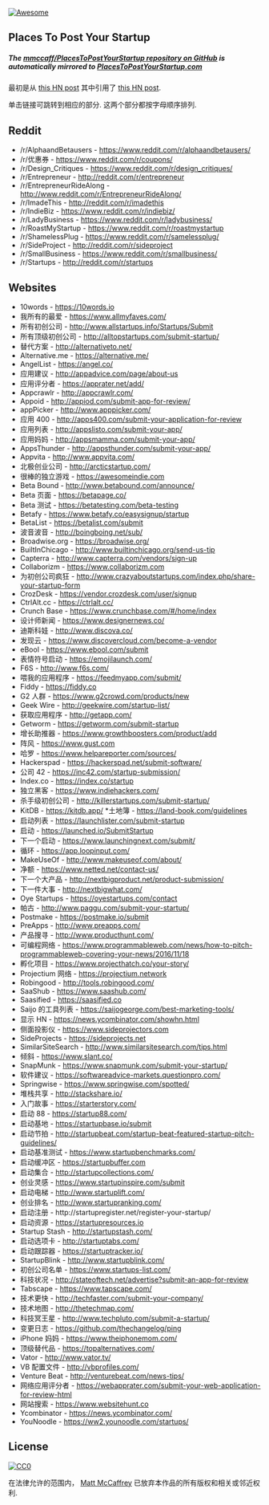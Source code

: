 <div class="github-widget" data-repo="mmccaff/PlacesToPostYourStartup"></div>

[![Awesome](https://cdn.rawgit.com/sindresorhus/awesome/d7305f38d29fed78fa85652e3a63e154dd8e8829/media/badge.svg)](https://github.com/sindresorhus/awesome)

## Places To Post Your Startup

##### The [mmccaff/PlacesToPostYourStartup repository on GitHub](https://github.com/mmccaff/PlacesToPostYourStartup) is automatically mirrored to [PlacesToPostYourStartup.com](https://www.placestopostyourstartup.com)

最初是从 [this HN post](https://news.ycombinator.com/item?id=7248460) 其中引用了 [this HN post](https://news.ycombinator.com/item?id=6492109).

单击链接可跳转到相应的部分. 这两个部分都按字母顺序排列.


## Reddit

* /r/AlphaandBetausers - https://www.reddit.com/r/alphaandbetausers/
* /r/优惠券 - https://www.reddit.com/r/coupons/
* /r/Design_Critiques - https://www.reddit.com/r/design_critiques/
* /r/Entrepreneur - http://reddit.com/r/entrepreneur
* /r/EntrepreneurRideAlong - http://www.reddit.com/r/EntrepreneurRideAlong/
* /r/ImadeThis - http://reddit.com/r/imadethis
* /r/IndieBiz - https://www.reddit.com/r/indiebiz/
* /r/LadyBusiness - https://www.reddit.com/r/ladybusiness/
* /r/RoastMyStartup - https://www.reddit.com/r/roastmystartup
* /r/ShamelessPlug - https://www.reddit.com/r/samelessplug/
* /r/SideProject - http://reddit.com/r/sideproject
* /r/SmallBusiness - https://www.reddit.com/r/smallbusiness/
* /r/Startups - http://reddit.com/r/startups


## Websites

* 10words - https://10words.io
* 我所有的最爱 - https://www.allmyfaves.com/
* 所有初创公司 - http://www.allstartups.info/Startups/Submit
* 所有顶级初创公司 - http://alltopstartups.com/submit-startup/
* 替代方案 - http://alternativeto.net/
* Alternative.me - https://alternative.me/
* AngelList - https://angel.co/
* 应用建议 - http://appadvice.com/page/about-us
* 应用评分者 - https://apprater.net/add/
* Appcrawlr - http://appcrawlr.com/
* Appoid - http://appiod.com/submit-app-for-review/
* appPicker - http://www.apppicker.com/
* 应用 400 - http://apps400.com/submit-your-application-for-review
* 应用列表 - http://appslisto.com/submit-your-app/
* 应用妈妈 - http://appsmamma.com/submit-your-app/
* AppsThunder - http://appsthunder.com/submit-your-app/
* Appvita - http://www.appvita.com/
* 北极创业公司 - http://arcticstartup.com/
* 很棒的独立游戏 - https://awesomeindie.com
* Beta Bound - http://www.betabound.com/announce/
* Beta 页面 - https://betapage.co/
* Beta 测试 - https://betatesting.com/beta-testing
* Betafy - https://www.betafy.co/easysignup/startup
* BetaList - https://betalist.com/submit
* 波音波音 - http://boingboing.net/sub/
* Broadwise.org - https://broadwise.org/
* BuiltInChicago - http://www.builtinchicago.org/send-us-tip
* Capterra - http://www.capterra.com/vendors/sign-up
* Collaborizm - https://www.collaborizm.com
* 为初创公司疯狂 - http://www.crazyaboutstartups.com/index.php/share-your-startup-form
* CrozDesk - https://vendor.crozdesk.com/user/signup
* CtrlAlt.cc - https://ctrlalt.cc/
* Crunch Base - https://www.crunchbase.com/#/home/index
* 设计师新闻 - https://www.designernews.co/
* 迪斯科娃 - http://www.discova.co/
* 发现云 - https://www.discovercloud.com/become-a-vendor
* eBool - https://www.ebool.com/submit
* 表情符号启动 - https://emojilaunch.com/
* F6S - http://www.f6s.com/
* 喂我的应用程序 - https://feedmyapp.com/submit/
* Fiddy - https://fiddy.co
* G2 人群 - https://www.g2crowd.com/products/new
* Geek Wire - http://geekwire.com/startup-list/
* 获取应用程序 - http://getapp.com/
* Getworm - https://getworm.com/submit-startup
* 增长助推器 - https://www.growthboosters.com/product/add
* 阵风 - https://www.gust.com
* 哈罗 - https://www.helpareporter.com/sources/
* Hackerspad - https://hackerspad.net/submit-software/
* 公司 42 - https://inc42.com/startup-submission/
* Index.co - https://index.co/startup
* 独立黑客 - https://www.indiehackers.com/
* 杀手级初创公司 - http://killerstartups.com/submit-startup/
* KitDB - https://kitdb.app/
*土地簿 - https://land-book.com/guidelines
* 启动列表 - https://launchlister.com/submit-startup
* 启动 - https://launched.io/SubmitStartup
* 下一个启动 - https://www.launchingnext.com/submit/
* 循环 - https://app.loopinput.com/
* MakeUseOf - http://www.makeuseof.com/about/
* 净额 - https://www.netted.net/contact-us/
* 下一个大产品 - http://nextbigproduct.net/product-submission/
* 下一件大事 - http://nextbigwhat.com/
* Oye Startups - https://oyestartups.com/contact
* 帕古 - http://www.paggu.com/submit-your-startup/
* Postmake - https://postmake.io/submit
* PreApps - http://www.preapps.com/
* 产品搜寻 - http://www.producthunt.com/
* 可编程网络 - https://www.programmableweb.com/news/how-to-pitch-programmableweb-covering-your-news/2016/11/18
* 孵化项目 - https://www.projecthatch.co/your-story/
* Projectium 网络 - https://projectium.network
* Robingood - http://tools.robingood.com/
* SaaShub - https://www.saashub.com/
* Saasified - https://saasified.co
* Saijo 的工具列表 - https://saijogeorge.com/best-marketing-tools/
* 显示 HN - https://news.ycombinator.com/showhn.html
* 侧面投影仪 - https://www.sideprojectors.com
* SideProjects - https://sideprojects.net
* SimilarSiteSearch - http://www.similarsitesearch.com/tips.html
* 倾斜 - https://www.slant.co/
* SnapMunk - https://www.snapmunk.com/submit-your-startup/
* 软件建议 - https://softwareadvice-markets.questionpro.com/
* Springwise - https://www.springwise.com/spotted/
* 堆栈共享 - http://stackshare.io/
* 入门故事 - https://starterstory.com/
* 启动 88 - https://startup88.com/
* 启动基地 - https://startupbase.io/submit
* 启动节拍 - http://startupbeat.com/startup-beat-featured-startup-pitch-guidelines/
* 启动基准测试 - https://www.startupbenchmarks.com/
* 启动缓冲区 - https://startupbuffer.com
* 启动集合 - http://startupcollections.com/
* 创业灵感 - https://www.startupinspire.com/submit
* 启动电梯 - http://www.startuplift.com/
* 创业排名 - http://www.startupranking.com/
* 启动注册 - h​​ttp://startupregister.net/register-your-startup/
* 启动资源 - https://startupresources.io
* Startup Stash - http://startupstash.com/
* 启动选项卡 - http://startuptabs.com/
* 启动跟踪器 - https://startuptracker.io/
* StartupBlink - http://www.startupblink.com/
* 初创公司名单 - https://www.startups-list.com/
* 科技状况 - http://stateoftech.net/advertise?submit-an-app-for-review
* Tabscape - https://www.tapscape.com/
* 技术更快 - http://techfaster.com/submit-your-company/
* 技术地图 - http://thetechmap.com/
* 科技冥王星 - http://www.techpluto.com/submit-a-startup/
* 变更日志 - https://github.com/thechangelog/ping
* iPhone 妈妈 - https://www.theiphonemom.com/
* 顶级替代品 - https://topalternatives.com/
* Vator - http://www.vator.tv/
* VB 配置文件 - http://vbprofiles.com/
* Venture Beat - http://venturebeat.com/news-tips/
* 网络应用评分者 - https://webapprater.com/submit-your-web-application-for-review-html
* 网站搜索 - https://www.websitehunt.co
* Ycombinator - https://news.ycombinator.com/
* YouNoodle - https://ww2.younoodle.com/startups/


## License

[![CC0](https://i.creativecommons.org/p/zero/1.0/88x31.png)](http://creativecommons.org/publicdomain/zero/1.0/)

在法律允许的范围内， [Matt McCaffrey](http://www.mattmccaffrey.com/) 已放弃本作品的所有版权和相关或邻近权利.
